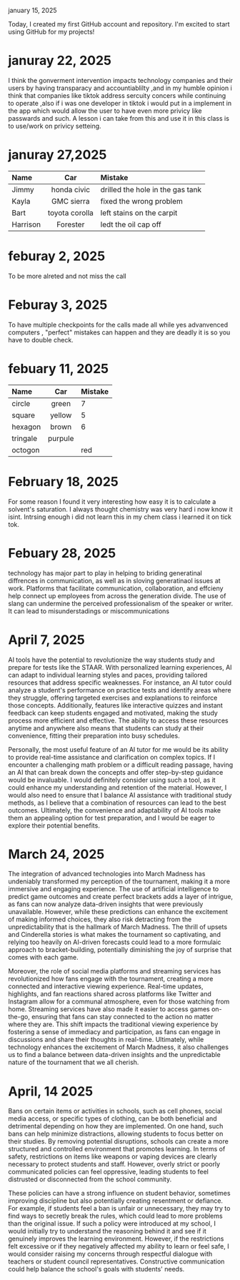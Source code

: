 january 15, 2025

Today, I created my first GitHub account and repository. I'm excited to start using GitHub for my projects!

# januray 22, 2025
I think the gonverment intervention impacts technology companies and their users by having transparacy and accountiablilty ,and in my humble opinion i think that companies like tiktok address sercuity concers while continuing to operate ,also if i was one developer in tiktok i would put in a implement in the app which would allow the user to have even more privicy like passwards and such. A lesson i can take from this and use it in this class is to use/work on privicy setteing.

# januray 27,2025
| Name     | Car | Mistake |
| :------- | :--: | :------ |
| Jimmy    | honda civic    |   drilled the hole in the gas tank      |
| Kayla    | GMC sierra    | fixed the wrong problem        |
| Bart     | toyota corolla    |  left stains on the carpit       |
| Harrison | Forester    |  ledt the oil cap off       |


# feburay 2, 2025
To be more alreted and not miss the call

# Feburay 3, 2025
To have multiple checkpoints for the calls made all while yes advanvenced computers , "perfect" mistakes can happen and they are deadly it is so you have to double check.


# febuary 11, 2025


| Name     | Car | Mistake |
| :------- | :--: | :------ |
| circle    |green   |      7   |
|square   |    yellow|      5   |
| hexagon    |   brown |     6    |
|  tringale   |purpule| |4|
| octogon | |red| |3|

# February 18, 2025

For some reason I found it very interesting how easy it is to calculate a solvent's saturation. I always thought chemistry was very hard i now know it isint. Intrsing enough i did not learn this in my chem class i learned it on tick tok. 

# Febuary 28, 2025
technology has major part to play in helping to briding generatinal diffrences in communication, as well as in sloving generatinaol issues at work. Platforms that facilitate communication, collaboration, and effcieny help connect up employees from across the generation divide. The use of slang can undermine the perceived professionalism of the speaker or writer. It can lead to misunderstadings or miscommunications


# April 7, 2025

AI tools have the potential to revolutionize the way students study and prepare for tests like the STAAR. With personalized learning experiences, AI can adapt to individual learning styles and paces, providing tailored resources that address specific weaknesses. For instance, an AI tutor could analyze a student's performance on practice tests and identify areas where they struggle, offering targeted exercises and explanations to reinforce those concepts. Additionally, features like interactive quizzes and instant feedback can keep students engaged and motivated, making the study process more efficient and effective. The ability to access these resources anytime and anywhere also means that students can study at their convenience, fitting their preparation into busy schedules.

Personally, the most useful feature of an AI tutor for me would be its ability to provide real-time assistance and clarification on complex topics. If I encounter a challenging math problem or a difficult reading passage, having an AI that can break down the concepts and offer step-by-step guidance would be invaluable. I would definitely consider using such a tool, as it could enhance my understanding and retention of the material. However, I would also need to ensure that I balance AI assistance with traditional study methods, as I believe that a combination of resources can lead to the best outcomes. Ultimately, the convenience and adaptability of AI tools make them an appealing option for test preparation, and I would be eager to explore their potential benefits.

# March 24, 2025
The integration of advanced technologies into March Madness has undeniably transformed my perception of the tournament, making it a more immersive and engaging experience. The use of artificial intelligence to predict game outcomes and create perfect brackets adds a layer of intrigue, as fans can now analyze data-driven insights that were previously unavailable. However, while these predictions can enhance the excitement of making informed choices, they also risk detracting from the unpredictability that is the hallmark of March Madness. The thrill of upsets and Cinderella stories is what makes the tournament so captivating, and relying too heavily on AI-driven forecasts could lead to a more formulaic approach to bracket-building, potentially diminishing the joy of surprise that comes with each game.

Moreover, the role of social media platforms and streaming services has revolutionized how fans engage with the tournament, creating a more connected and interactive viewing experience. Real-time updates, highlights, and fan reactions shared across platforms like Twitter and Instagram allow for a communal atmosphere, even for those watching from home. Streaming services have also made it easier to access games on-the-go, ensuring that fans can stay connected to the action no matter where they are. This shift impacts the traditional viewing experience by fostering a sense of immediacy and participation, as fans can engage in discussions and share their thoughts in real-time. Ultimately, while technology enhances the excitement of March Madness, it also challenges us to find a balance between data-driven insights and the unpredictable nature of the tournament that we all cherish.

# April, 14 2025
Bans on certain items or activities in schools, such as cell phones, social media access, or specific types of clothing, can be both beneficial and detrimental depending on how they are implemented. On one hand, such bans can help minimize distractions, allowing students to focus better on their studies. By removing potential disruptions, schools can create a more structured and controlled environment that promotes learning. In terms of safety, restrictions on items like weapons or vaping devices are clearly necessary to protect students and staff. However, overly strict or poorly communicated policies can feel oppressive, leading students to feel distrusted or disconnected from the school community.

These policies can have a strong influence on student behavior, sometimes improving discipline but also potentially creating resentment or defiance. For example, if students feel a ban is unfair or unnecessary, they may try to find ways to secretly break the rules, which could lead to more problems than the original issue. If such a policy were introduced at my school, I would initially try to understand the reasoning behind it and see if it genuinely improves the learning environment. However, if the restrictions felt excessive or if they negatively affected my ability to learn or feel safe, I would consider raising my concerns through respectful dialogue with teachers or student council representatives. Constructive communication could help balance the school's goals with students' needs.

